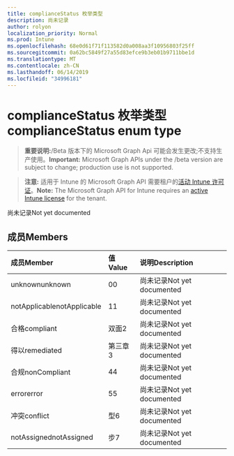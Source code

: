 ```yaml
---
title: complianceStatus 枚举类型
description: 尚未记录
author: rolyon
localization_priority: Normal
ms.prod: Intune
ms.openlocfilehash: 68e0d61f71f113582d0a008aa3f10956803f25ff
ms.sourcegitcommit: 0a62bc5849f27a55d83efce9b3eb01b9711bbe1d
ms.translationtype: MT
ms.contentlocale: zh-CN
ms.lasthandoff: 06/14/2019
ms.locfileid: "34996181"
---
```

# <a name="compliancestatus-enum-type"></a><span data-ttu-id="63e77-103">complianceStatus 枚举类型</span><span class="sxs-lookup"><span data-stu-id="63e77-103">complianceStatus enum type</span></span>

> <span data-ttu-id="63e77-104">**重要说明:**/Beta 版本下的 Microsoft Graph Api 可能会发生更改;不支持生产使用。</span><span class="sxs-lookup"><span data-stu-id="63e77-104">**Important:** Microsoft Graph APIs under the /beta version are subject to change; production use is not supported.</span></span>

> <span data-ttu-id="63e77-105">**注意:** 适用于 Intune 的 Microsoft Graph API 需要租户的[活动 Intune 许可证](https://go.microsoft.com/fwlink/?linkid=839381)。</span><span class="sxs-lookup"><span data-stu-id="63e77-105">**Note:** The Microsoft Graph API for Intune requires an [active Intune license](https://go.microsoft.com/fwlink/?linkid=839381) for the tenant.</span></span>

<span data-ttu-id="63e77-106">尚未记录</span><span class="sxs-lookup"><span data-stu-id="63e77-106">Not yet documented</span></span>

## <a name="members"></a><span data-ttu-id="63e77-107">成员</span><span class="sxs-lookup"><span data-stu-id="63e77-107">Members</span></span>
|<span data-ttu-id="63e77-108">成员</span><span class="sxs-lookup"><span data-stu-id="63e77-108">Member</span></span>|<span data-ttu-id="63e77-109">值</span><span class="sxs-lookup"><span data-stu-id="63e77-109">Value</span></span>|<span data-ttu-id="63e77-110">说明</span><span class="sxs-lookup"><span data-stu-id="63e77-110">Description</span></span>|
|:---|:---|:---|
|<span data-ttu-id="63e77-111">unknown</span><span class="sxs-lookup"><span data-stu-id="63e77-111">unknown</span></span>|<span data-ttu-id="63e77-112">0</span><span class="sxs-lookup"><span data-stu-id="63e77-112">0</span></span>|<span data-ttu-id="63e77-113">尚未记录</span><span class="sxs-lookup"><span data-stu-id="63e77-113">Not yet documented</span></span>|
|<span data-ttu-id="63e77-114">notApplicable</span><span class="sxs-lookup"><span data-stu-id="63e77-114">notApplicable</span></span>|<span data-ttu-id="63e77-115">1</span><span class="sxs-lookup"><span data-stu-id="63e77-115">1</span></span>|<span data-ttu-id="63e77-116">尚未记录</span><span class="sxs-lookup"><span data-stu-id="63e77-116">Not yet documented</span></span>|
|<span data-ttu-id="63e77-117">合格</span><span class="sxs-lookup"><span data-stu-id="63e77-117">compliant</span></span>|<span data-ttu-id="63e77-118">双面</span><span class="sxs-lookup"><span data-stu-id="63e77-118">2</span></span>|<span data-ttu-id="63e77-119">尚未记录</span><span class="sxs-lookup"><span data-stu-id="63e77-119">Not yet documented</span></span>|
|<span data-ttu-id="63e77-120">得以</span><span class="sxs-lookup"><span data-stu-id="63e77-120">remediated</span></span>|<span data-ttu-id="63e77-121">第三章</span><span class="sxs-lookup"><span data-stu-id="63e77-121">3</span></span>|<span data-ttu-id="63e77-122">尚未记录</span><span class="sxs-lookup"><span data-stu-id="63e77-122">Not yet documented</span></span>|
|<span data-ttu-id="63e77-123">合规</span><span class="sxs-lookup"><span data-stu-id="63e77-123">nonCompliant</span></span>|<span data-ttu-id="63e77-124">4</span><span class="sxs-lookup"><span data-stu-id="63e77-124">4</span></span>|<span data-ttu-id="63e77-125">尚未记录</span><span class="sxs-lookup"><span data-stu-id="63e77-125">Not yet documented</span></span>|
|<span data-ttu-id="63e77-126">error</span><span class="sxs-lookup"><span data-stu-id="63e77-126">error</span></span>|<span data-ttu-id="63e77-127">5</span><span class="sxs-lookup"><span data-stu-id="63e77-127">5</span></span>|<span data-ttu-id="63e77-128">尚未记录</span><span class="sxs-lookup"><span data-stu-id="63e77-128">Not yet documented</span></span>|
|<span data-ttu-id="63e77-129">冲突</span><span class="sxs-lookup"><span data-stu-id="63e77-129">conflict</span></span>|<span data-ttu-id="63e77-130">型</span><span class="sxs-lookup"><span data-stu-id="63e77-130">6</span></span>|<span data-ttu-id="63e77-131">尚未记录</span><span class="sxs-lookup"><span data-stu-id="63e77-131">Not yet documented</span></span>|
|<span data-ttu-id="63e77-132">notAssigned</span><span class="sxs-lookup"><span data-stu-id="63e77-132">notAssigned</span></span>|<span data-ttu-id="63e77-133">步</span><span class="sxs-lookup"><span data-stu-id="63e77-133">7</span></span>|<span data-ttu-id="63e77-134">尚未记录</span><span class="sxs-lookup"><span data-stu-id="63e77-134">Not yet documented</span></span>|





